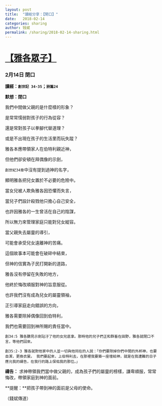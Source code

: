 ```yaml
---
layout: post
title:  "讀經分享：【閉口】"
date:   2018-02-14
categories: sharing
author: 钱斌
permalink: /sharing/2018-02-14-sharing.html
---
```


[【雅各眾子】](/daily/2018-02-14-daily.html)
===========

### 2月14日 閉口

**讀經：`創世記 34-35`；`詩篇24`**

**默想：閉口**

我們中間做父親的是什麼樣的形象？

是常常懦弱對孩子的行為從容？

還是常對孩子以拳腳代替道理？

或是不出現在孩子的生活里而玩失蹤？

雅各本應帶領家人在伯特利親近神，

但他們卻安頓在拜偶像的示劍，

`創世紀34章`中沒有提到過神的名字，

顯明雅各把兒女置於不必要的危險中。

當女兒被人欺負雅各因恐懼而失言，

當兒子們設計殺戮他只擔心自己安全，

也許因雅各的一生曾活在自己的陰謀，

所以無力來管理家庭只能對兒女縱容。

當父親失去屬靈的導引，

可能會承受兒女遠離神的苦痛。

這個故事本可能會在破碎中結束，

但神的信實為子民打開新的道路，

雅各沒有停留在失敗的地方，

他終於悔改順服對神的旨意服從。

也許我們沒有成為兒女的屬靈領袖，

正引導家庭走向錯誤的方向，

雅各需要除掉偶像回到伯特利，

我們也需要回到神所賜的責任當中。

`創34:5 雅各聽見示劍玷汙了他的女兒底拿。那時他的兒子們正和群畜在田野，雅各就閉口不言，等他們回來。`

`創35:2-3 雅各就對他家中的人並一切與他同在的人說：「你們要除掉你們中間的外邦神，也要自潔，更換衣裳。 我們要起來，上伯特利去，在那裡我要築一座壇給神，就是在我遭難的日子應允我的禱告，在我行的路上保佑我的那位。」`

**禱告：**
求神帶領我們當中做父親的，成為孩子們的屬靈的榜樣，謙卑順服，常常悔改，帶領家庭到神的面前。

**提醒：**把孩子帶到神的面前是父母的使命。

（錢斌傳道）
